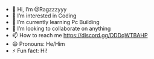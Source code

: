 - 👋 Hi, I’m @Ragzzzyyy
- 👀 I’m interested in Coding
- 🌱 I’m currently learning Pc Building
- 💞️ I’m looking to collaborate on anything
- 📫 How to reach me https://discord.gg/DDDqWTBAHP
- 😄 Pronouns: He/Him  
- ⚡ Fun fact: Hi!

<!---
Ragzzzyyy/Ragzzzyyy is a ✨ special ✨ repository because its `README.md` (this file) appears on your GitHub profile.
You can click the Preview link to take a look at your changes.
--->
